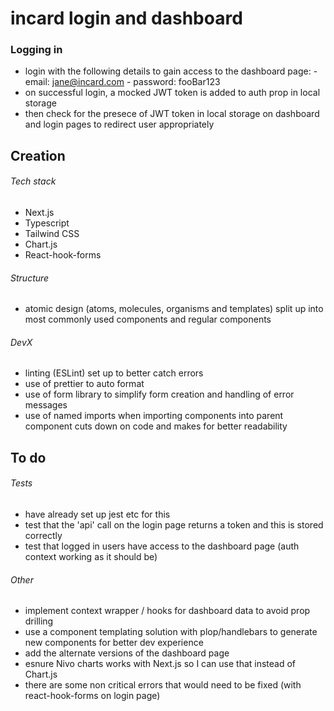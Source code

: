 # incard login and dashboard

### Logging in

- login with the following details to gain access to the dashboard page: - email: jane@incard.com - password: fooBar123
- on successful login, a mocked JWT token is added to auth prop in local storage
- then check for the presece of JWT token in local storage on dashboard and login pages to redirect user appropriately

## Creation

###### Tech stack

- Next.js
- Typescript
- Tailwind CSS
- Chart.js
- React-hook-forms

###### Structure

- atomic design (atoms, molecules, organisms and templates) split up into most commonly used components and regular components

###### DevX

- linting (ESLint) set up to better catch errors
- use of prettier to auto format
- use of form library to simplify form creation and handling of error messages
- use of named imports when importing components into parent component cuts down on code and makes for better readability

## To do

###### Tests

- have already set up jest etc for this 
- test that the 'api' call on the login page returns a token and this is stored correctly 
- test that logged in users have access to the dashboard page (auth context working as it should be)

###### Other

- implement context wrapper / hooks for dashboard data to avoid prop drilling
- use a component templating solution with plop/handlebars to generate new components for better dev experience
- add the alternate versions of the dashboard page
- esnure Nivo charts works with Next.js so I can use that instead of Chart.js
- there are some non critical errors that would need to be fixed (with react-hook-forms on login page)
